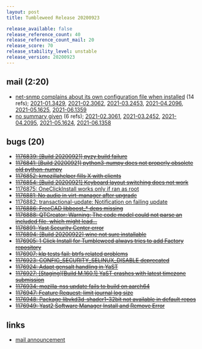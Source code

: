 ```yaml
---
layout: post
title: Tumbleweed Release 20200923

release_available: false
release_reference_count: 40
release_reference_count_mail: 20
release_score: 70
release_stability_level: unstable
release_version: 20200923
---
```


## mail (2:20)

- [net-snmp complains about its own configuration file when installed](https://lists.opensuse.org/opensuse-factory/2020-09/msg00193.html) (14 refs); [2021-01.3429](https://lists.opensuse.org/archives/list/factory@lists.opensuse.org/thread/OI67NZU6NB63STIQAI7YHJN7HLS3JECF), [2021-02.3062](https://lists.opensuse.org/archives/list/factory@lists.opensuse.org/thread/OI67NZU6NB63STIQAI7YHJN7HLS3JECF), [2021-03.2453](https://lists.opensuse.org/archives/list/factory@lists.opensuse.org/thread/OI67NZU6NB63STIQAI7YHJN7HLS3JECF), [2021-04.2096](https://lists.opensuse.org/archives/list/factory@lists.opensuse.org/thread/OI67NZU6NB63STIQAI7YHJN7HLS3JECF), [2021-05.1625](https://lists.opensuse.org/archives/list/factory@lists.opensuse.org/thread/OI67NZU6NB63STIQAI7YHJN7HLS3JECF), [2021-06.1359](https://lists.opensuse.org/archives/list/factory@lists.opensuse.org/thread/OI67NZU6NB63STIQAI7YHJN7HLS3JECF)
- [no summary given](https://lists.opensuse.org/archives/list/factory@lists.opensuse.org/thread/33ZHSOBMC4BQENUHCXTRBIXPOTXMOEY5) (6 refs); [2021-02.3061](https://lists.opensuse.org/archives/list/factory@lists.opensuse.org/thread/33ZHSOBMC4BQENUHCXTRBIXPOTXMOEY5), [2021-03.2452](https://lists.opensuse.org/archives/list/factory@lists.opensuse.org/thread/33ZHSOBMC4BQENUHCXTRBIXPOTXMOEY5), [2021-04.2095](https://lists.opensuse.org/archives/list/factory@lists.opensuse.org/thread/33ZHSOBMC4BQENUHCXTRBIXPOTXMOEY5), [2021-05.1624](https://lists.opensuse.org/archives/list/factory@lists.opensuse.org/thread/33ZHSOBMC4BQENUHCXTRBIXPOTXMOEY5), [2021-06.1358](https://lists.opensuse.org/archives/list/factory@lists.opensuse.org/thread/33ZHSOBMC4BQENUHCXTRBIXPOTXMOEY5)

## bugs (20)

<!--more-->

- ~~[1176839: \[Build 20200921\] pyzy build failure](https://bugzilla.opensuse.org/show_bug.cgi?id=1176839)~~
- ~~[1176841: \[Build 20200921\] python3-numpy does not properly obsolete old python-numpy](https://bugzilla.opensuse.org/show_bug.cgi?id=1176841)~~
- ~~[1176852: kmozillahelper fills X with clients](https://bugzilla.opensuse.org/show_bug.cgi?id=1176852)~~
- ~~[1176854: \[Build 20200921\] Keyboard layout switching does not work](https://bugzilla.opensuse.org/show_bug.cgi?id=1176854)~~
- [1176875: OneClickInstall works only if ran as root](https://bugzilla.opensuse.org/show_bug.cgi?id=1176875)
- ~~[1176881: No audio in virt-manager after upgrade](https://bugzilla.opensuse.org/show_bug.cgi?id=1176881)~~
- [1176882: transactional-update: Notification on failing update](https://bugzilla.opensuse.org/show_bug.cgi?id=1176882)
- ~~[1176886: FreeCAD libboost_* deps missing](https://bugzilla.opensuse.org/show_bug.cgi?id=1176886)~~
- ~~[1176888: QTCreator: Warning: The code model could not parse an included file, which might lead...](https://bugzilla.opensuse.org/show_bug.cgi?id=1176888)~~
- ~~[1176891: Yast Security Center error](https://bugzilla.opensuse.org/show_bug.cgi?id=1176891)~~
- ~~[1176894: \[Build 20200922\] wine not sure installable](https://bugzilla.opensuse.org/show_bug.cgi?id=1176894)~~
- ~~[1176905: 1 Click Install for Tumbleweed always tries to add Factory repository](https://bugzilla.opensuse.org/show_bug.cgi?id=1176905)~~
- ~~[1176907: klp tests fail: btrfs related problems](https://bugzilla.opensuse.org/show_bug.cgi?id=1176907)~~
- ~~[1176923: CONFIG_SECURITY_SELINUX_DISABLE deprecated](https://bugzilla.opensuse.org/show_bug.cgi?id=1176923)~~
- ~~[1176924: Adapt gensalt handling in YaST](https://bugzilla.opensuse.org/show_bug.cgi?id=1176924)~~
- ~~[1176927: \[Staging\]\[Build M.160.1\] YaST crashes with latest timezone submission](https://bugzilla.opensuse.org/show_bug.cgi?id=1176927)~~
- ~~[1176934: mozilla-nss update fails to build on aarch64](https://bugzilla.opensuse.org/show_bug.cgi?id=1176934)~~
- ~~[1176947: Feature Request: limit journal log size](https://bugzilla.opensuse.org/show_bug.cgi?id=1176947)~~
- ~~[1176948: Package libvkd3d-shader1-32bit not available in default repos](https://bugzilla.opensuse.org/show_bug.cgi?id=1176948)~~
- ~~[1176949: Yast2 Software Manager Install and Remove Error](https://bugzilla.opensuse.org/show_bug.cgi?id=1176949)~~



## links

- [mail announcement](https://lists.opensuse.org/archives/list/factory@lists.opensuse.org/thread/33ZHSOBMC4BQENUHCXTRBIXPOTXMOEY5)
